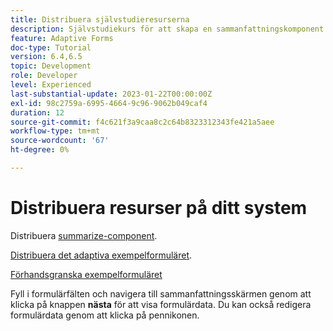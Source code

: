 ```yaml
---
title: Distribuera självstudieresurserna
description: Självstudiekurs för att skapa en sammanfattningskomponent för att granska formulärdata innan de skickas in.
feature: Adaptive Forms
doc-type: Tutorial
version: 6.4,6.5
topic: Development
role: Developer
level: Experienced
last-substantial-update: 2023-01-22T00:00:00Z
exl-id: 98c2759a-6995-4664-9c96-9062b049caf4
duration: 12
source-git-commit: f4c621f3a9caa8c2c64b8323312343fe421a5aee
workflow-type: tm+mt
source-wordcount: '67'
ht-degree: 0%

---
```


# Distribuera resurser på ditt system

Distribuera [summarize-component](assets/summarize-component.zip).

[Distribuera det adaptiva exempelformuläret](assets/sample-adaptive-form.zip).

[Förhandsgranska exempelformuläret](http://localhost:4502/content/dam/formsanddocuments/testsummary/jcr:content?wcmmode=disabled)

Fyll i formulärfälten och navigera till sammanfattningsskärmen genom att klicka på knappen **nästa** för att visa formulärdata. Du kan också redigera formulärdata genom att klicka på pennikonen.
